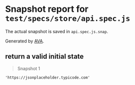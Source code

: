 # Snapshot report for `test/specs/store/api.spec.js`

The actual snapshot is saved in `api.spec.js.snap`.

Generated by [AVA](https://ava.li).

## return a valid initial state

> Snapshot 1

    'https://jsonplaceholder.typicode.com'
